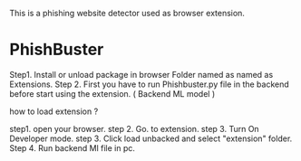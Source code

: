 This is a phishing website detector used as browser extension.


# PhishBuster

Step1.  Install or unload package in browser Folder named as named as Extensions.
Step 2. First you have to run Phishbuster.py file in the backend before start using the extension. ( Backend ML model )


how to load extension ?

step1.  open your browser.
step 2. Go. to extension.
step 3. Turn On Developer mode.
step 3. Click load unbacked and select "extension" folder.
Step 4. Run backend Ml file in pc.
